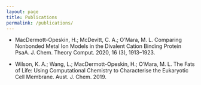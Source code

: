 ```yaml
---
layout: page
title: Publications
permalink: /publications/
---
```



* MacDermott-Opeskin, H.; McDevitt, C. A.; O’Mara, M. L. Comparing Nonbonded Metal Ion Models in the Divalent Cation Binding Protein PsaA. J. Chem. Theory Comput. 2020, 16 (3), 1913–1923.

* Wilson, K. A.; Wang, L.; MacDermott-Opeskin, H.; O’Mara, M. L. The Fats of Life: Using Computational Chemistry to Characterise the Eukaryotic Cell Membrane. Aust. J. Chem. 2019.

